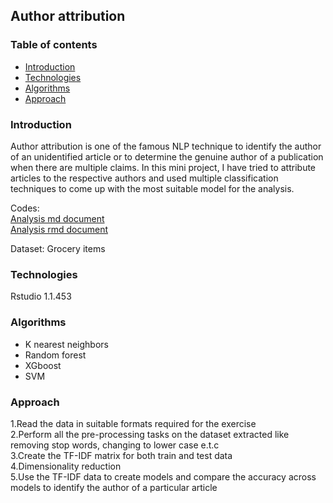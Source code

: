 ## Author attribution  

### Table of contents
* [Introduction](#introduction)
* [Technologies](#technologies)
* [Algorithms](#algorithms)
* [Approach](#approach)

### Introduction
Author attribution is one of the famous NLP technique to identify the author of an unidentified article or to determine the genuine author of a publication when there are multiple claims. In this mini project, I have tried to attribute articles to the respective authors and used multiple classification techniques to come up with the most suitable model for the analysis.

Codes:  
[Analysis md document](https://github.com/akhilesh-reddy/Data-Science-Mini-projects/blob/master/Author%20attribution/Author_attribution.md)  
[Analysis rmd document](https://github.com/akhilesh-reddy/Data-Science-Mini-projects/blob/master/Author%20attribution/Author_attribution.Rmd)

Dataset: Grocery items  

### Technologies  
Rstudio 1.1.453  

### Algorithms  
* K nearest neighbors  
* Random forest  
* XGboost  
* SVM  

### Approach  
1.Read the data in suitable formats required for the exercise  
2.Perform all the pre-processing tasks on the dataset extracted like removing stop words, changing to lower case e.t.c  
3.Create the TF-IDF matrix for both train and test data  
4.Dimensionality reduction  
5.Use the TF-IDF data to create models and compare the accuracy across models to identify the author of a particular article
